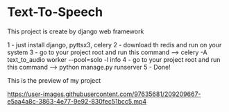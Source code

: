 # Text-To-Speech

This project is create by django web framework

1 - just install django, pyttsx3, celery
2 - download th redis and run on your system
3 - go to your project root and run this command --> celery -A text_to_audio worker --pool=solo -l info
4 - go to your project root and run this command --> python manage.py runserver
5 - Done!

This is the preview of my project

https://user-images.githubusercontent.com/97635681/209209667-e5aa4a8c-3863-4e77-9e92-830fec51bcc5.mp4


